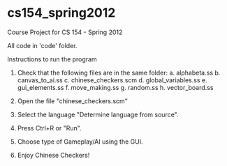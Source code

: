 cs154_spring2012
================

Course Project for CS 154 - Spring 2012

All code in 'code' folder.

Instructions to run the program

1. Check that the following files are in the same folder:
  a. alphabeta.ss          b. canvas_to_ai.ss
  c. chinese_checkers.scm  d. global_variables.ss
  e. gui_elements.ss       f. move_making.ss
  g. random.ss             h. vector_board.ss

2. Open the file "chinese_checkers.scm"

3. Select the language "Determine language from source".

4. Press Ctrl+R or "Run".

5. Choose type of Gameplay/AI using the GUI.

6. Enjoy Chinese Checkers!